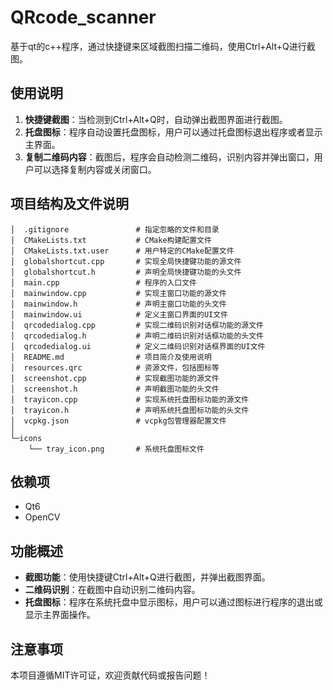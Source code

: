 ﻿# QRcode_scanner
基于qt的c++程序，通过快捷键来区域截图扫描二维码，使用Ctrl+Alt+Q进行截图。

## 使用说明
1. **快捷键截图**：当检测到Ctrl+Alt+Q时，自动弹出截图界面进行截图。
2. **托盘图标**：程序自动设置托盘图标，用户可以通过托盘图标退出程序或者显示主界面。
3. **复制二维码内容**：截图后，程序会自动检测二维码，识别内容并弹出窗口，用户可以选择复制内容或关闭窗口。

## 项目结构及文件说明
```
│  .gitignore               # 指定忽略的文件和目录
│  CMakeLists.txt           # CMake构建配置文件
│  CMakeLists.txt.user      # 用户特定的CMake配置文件
│  globalshortcut.cpp       # 实现全局快捷键功能的源文件
│  globalshortcut.h         # 声明全局快捷键功能的头文件
│  main.cpp                 # 程序的入口文件
│  mainwindow.cpp           # 实现主窗口功能的源文件
│  mainwindow.h             # 声明主窗口功能的头文件
│  mainwindow.ui            # 定义主窗口界面的UI文件
│  qrcodedialog.cpp         # 实现二维码识别对话框功能的源文件
│  qrcodedialog.h           # 声明二维码识别对话框功能的头文件
│  qrcodedialog.ui          # 定义二维码识别对话框界面的UI文件
│  README.md                # 项目简介及使用说明
│  resources.qrc            # 资源文件，包括图标等
│  screenshot.cpp           # 实现截图功能的源文件
│  screenshot.h             # 声明截图功能的头文件
│  trayicon.cpp             # 实现系统托盘图标功能的源文件
│  trayicon.h               # 声明系统托盘图标功能的头文件
│  vcpkg.json               # vcpkg包管理器配置文件
│
└─icons
    └── tray_icon.png       # 系统托盘图标文件
```

## 依赖项
- Qt6
- OpenCV

## 功能概述
- **截图功能**：使用快捷键Ctrl+Alt+Q进行截图，并弹出截图界面。
- **二维码识别**：在截图中自动识别二维码内容。
- **托盘图标**：程序在系统托盘中显示图标，用户可以通过图标进行程序的退出或显示主界面操作。

## 注意事项
本项目遵循MIT许可证，欢迎贡献代码或报告问题！